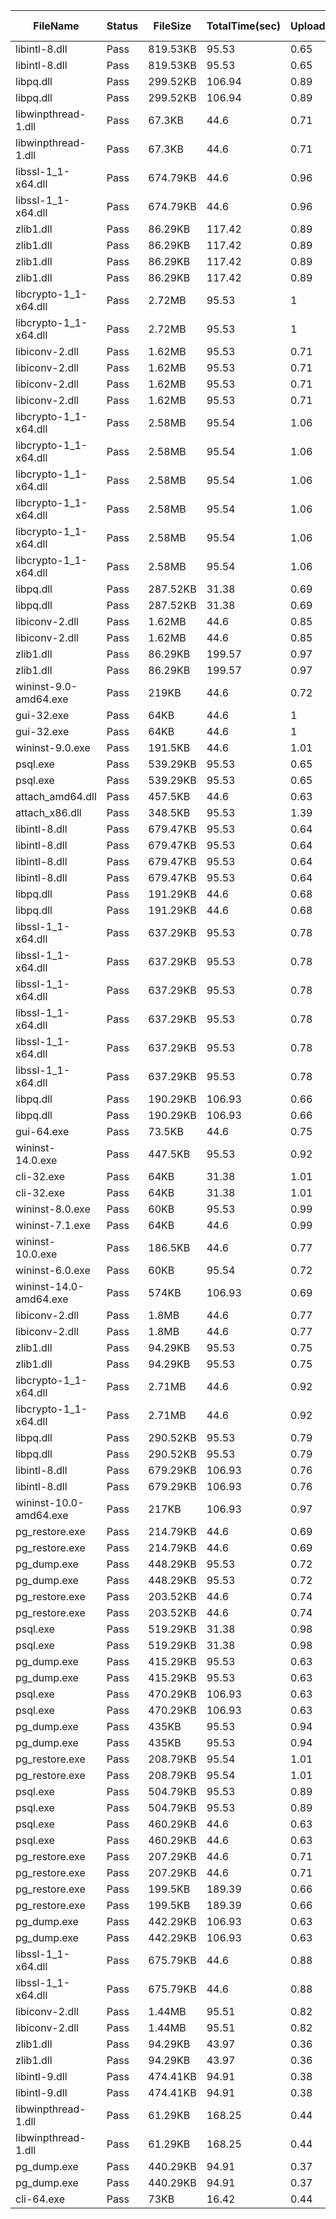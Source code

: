  | FileName               | Status | FileSize | TotalTime(sec) | Upload(sec) | Submit(sec) | SignWait(sec) | Retry Count | 
 |------------------------|--------|----------|----------------|-------------|-------------|---------------|-------------|
 | libintl-8.dll          | Pass   | 819.53KB | 95.53          | 0.65        | 1.57        | 89.5          | 0           | 
 | libintl-8.dll          | Pass   | 819.53KB | 95.53          | 0.65        | 1.57        | 89.5          | 0           | 
 | libpq.dll              | Pass   | 299.52KB | 106.94         | 0.89        | 1.69        | 100.9         | 0           | 
 | libpq.dll              | Pass   | 299.52KB | 106.94         | 0.89        | 1.69        | 100.9         | 0           | 
 | libwinpthread-1.dll    | Pass   | 67.3KB   | 44.6           | 0.71        | 1.76        | 38.57         | 0           | 
 | libwinpthread-1.dll    | Pass   | 67.3KB   | 44.6           | 0.71        | 1.76        | 38.57         | 0           | 
 | libssl-1_1-x64.dll     | Pass   | 674.79KB | 44.6           | 0.96        | 1.1         | 38.56         | 0           | 
 | libssl-1_1-x64.dll     | Pass   | 674.79KB | 44.6           | 0.96        | 1.1         | 38.56         | 0           | 
 | zlib1.dll              | Pass   | 86.29KB  | 117.42         | 0.89        | 4.63        | 111.39        | 0           | 
 | zlib1.dll              | Pass   | 86.29KB  | 117.42         | 0.89        | 4.63        | 111.39        | 0           | 
 | zlib1.dll              | Pass   | 86.29KB  | 117.42         | 0.89        | 4.63        | 111.39        | 0           | 
 | zlib1.dll              | Pass   | 86.29KB  | 117.42         | 0.89        | 4.63        | 111.39        | 0           | 
 | libcrypto-1_1-x64.dll  | Pass   | 2.72MB   | 95.53          | 1           | 1.42        | 89.5          | 0           | 
 | libcrypto-1_1-x64.dll  | Pass   | 2.72MB   | 95.53          | 1           | 1.42        | 89.5          | 0           | 
 | libiconv-2.dll         | Pass   | 1.62MB   | 95.53          | 0.71        | 1.67        | 89.5          | 0           | 
 | libiconv-2.dll         | Pass   | 1.62MB   | 95.53          | 0.71        | 1.67        | 89.5          | 0           | 
 | libiconv-2.dll         | Pass   | 1.62MB   | 95.53          | 0.71        | 1.67        | 89.5          | 0           | 
 | libiconv-2.dll         | Pass   | 1.62MB   | 95.53          | 0.71        | 1.67        | 89.5          | 0           | 
 | libcrypto-1_1-x64.dll  | Pass   | 2.58MB   | 95.54          | 1.06        | 1.13        | 89.5          | 0           | 
 | libcrypto-1_1-x64.dll  | Pass   | 2.58MB   | 95.54          | 1.06        | 1.13        | 89.5          | 0           | 
 | libcrypto-1_1-x64.dll  | Pass   | 2.58MB   | 95.54          | 1.06        | 1.13        | 89.5          | 0           | 
 | libcrypto-1_1-x64.dll  | Pass   | 2.58MB   | 95.54          | 1.06        | 1.13        | 89.5          | 0           | 
 | libcrypto-1_1-x64.dll  | Pass   | 2.58MB   | 95.54          | 1.06        | 1.13        | 89.5          | 0           | 
 | libcrypto-1_1-x64.dll  | Pass   | 2.58MB   | 95.54          | 1.06        | 1.13        | 89.5          | 0           | 
 | libpq.dll              | Pass   | 287.52KB | 31.38          | 0.69        | 1.65        | 25.35         | 0           | 
 | libpq.dll              | Pass   | 287.52KB | 31.38          | 0.69        | 1.65        | 25.35         | 0           | 
 | libiconv-2.dll         | Pass   | 1.62MB   | 44.6           | 0.85        | 1.66        | 38.56         | 0           | 
 | libiconv-2.dll         | Pass   | 1.62MB   | 44.6           | 0.85        | 1.66        | 38.56         | 0           | 
 | zlib1.dll              | Pass   | 86.29KB  | 199.57         | 0.97        | 1.64        | 193.53        | 0           | 
 | zlib1.dll              | Pass   | 86.29KB  | 199.57         | 0.97        | 1.64        | 193.53        | 0           | 
 | wininst-9.0-amd64.exe  | Pass   | 219KB    | 44.6           | 0.72        | 1.78        | 38.57         | 0           | 
 | gui-32.exe             | Pass   | 64KB     | 44.6           | 1           | 1.5         | 38.57         | 0           | 
 | gui-32.exe             | Pass   | 64KB     | 44.6           | 1           | 1.5         | 38.57         | 0           | 
 | wininst-9.0.exe        | Pass   | 191.5KB  | 44.6           | 1.01        | 1.18        | 38.57         | 0           | 
 | psql.exe               | Pass   | 539.29KB | 95.53          | 0.65        | 1.06        | 89.5          | 0           | 
 | psql.exe               | Pass   | 539.29KB | 95.53          | 0.65        | 1.06        | 89.5          | 0           | 
 | attach_amd64.dll       | Pass   | 457.5KB  | 44.6           | 0.63        | 1.71        | 38.56         | 0           | 
 | attach_x86.dll         | Pass   | 348.5KB  | 95.53          | 1.39        | 1.75        | 89.5          | 0           | 
 | libintl-8.dll          | Pass   | 679.47KB | 95.53          | 0.64        | 1.71        | 89.5          | 0           | 
 | libintl-8.dll          | Pass   | 679.47KB | 95.53          | 0.64        | 1.71        | 89.5          | 0           | 
 | libintl-8.dll          | Pass   | 679.47KB | 95.53          | 0.64        | 1.71        | 89.5          | 0           | 
 | libintl-8.dll          | Pass   | 679.47KB | 95.53          | 0.64        | 1.71        | 89.5          | 0           | 
 | libpq.dll              | Pass   | 191.29KB | 44.6           | 0.68        | 1.72        | 38.56         | 0           | 
 | libpq.dll              | Pass   | 191.29KB | 44.6           | 0.68        | 1.72        | 38.56         | 0           | 
 | libssl-1_1-x64.dll     | Pass   | 637.29KB | 95.53          | 0.78        | 1.58        | 89.5          | 0           | 
 | libssl-1_1-x64.dll     | Pass   | 637.29KB | 95.53          | 0.78        | 1.58        | 89.5          | 0           | 
 | libssl-1_1-x64.dll     | Pass   | 637.29KB | 95.53          | 0.78        | 1.58        | 89.5          | 0           | 
 | libssl-1_1-x64.dll     | Pass   | 637.29KB | 95.53          | 0.78        | 1.58        | 89.5          | 0           | 
 | libssl-1_1-x64.dll     | Pass   | 637.29KB | 95.53          | 0.78        | 1.58        | 89.5          | 0           | 
 | libssl-1_1-x64.dll     | Pass   | 637.29KB | 95.53          | 0.78        | 1.58        | 89.5          | 0           | 
 | libpq.dll              | Pass   | 190.29KB | 106.93         | 0.66        | 1.9         | 100.9         | 0           | 
 | libpq.dll              | Pass   | 190.29KB | 106.93         | 0.66        | 1.9         | 100.9         | 0           | 
 | gui-64.exe             | Pass   | 73.5KB   | 44.6           | 0.75        | 1.7         | 38.57         | 0           | 
 | wininst-14.0.exe       | Pass   | 447.5KB  | 95.53          | 0.92        | 1.67        | 89.5          | 0           | 
 | cli-32.exe             | Pass   | 64KB     | 31.38          | 1.01        | 1.53        | 25.35         | 0           | 
 | cli-32.exe             | Pass   | 64KB     | 31.38          | 1.01        | 1.53        | 25.35         | 0           | 
 | wininst-8.0.exe        | Pass   | 60KB     | 95.53          | 0.99        | 1.65        | 89.5          | 0           | 
 | wininst-7.1.exe        | Pass   | 64KB     | 44.6           | 0.99        | 1.11        | 38.57         | 0           | 
 | wininst-10.0.exe       | Pass   | 186.5KB  | 44.6           | 0.77        | 1.9         | 38.56         | 0           | 
 | wininst-6.0.exe        | Pass   | 60KB     | 95.54          | 0.72        | 1.54        | 89.5          | 0           | 
 | wininst-14.0-amd64.exe | Pass   | 574KB    | 106.93         | 0.69        | 1.61        | 100.9         | 0           | 
 | libiconv-2.dll         | Pass   | 1.8MB    | 44.6           | 0.77        | 1.18        | 38.56         | 0           | 
 | libiconv-2.dll         | Pass   | 1.8MB    | 44.6           | 0.77        | 1.18        | 38.56         | 0           | 
 | zlib1.dll              | Pass   | 94.29KB  | 95.53          | 0.75        | 1.78        | 89.5          | 0           | 
 | zlib1.dll              | Pass   | 94.29KB  | 95.53          | 0.75        | 1.78        | 89.5          | 0           | 
 | libcrypto-1_1-x64.dll  | Pass   | 2.71MB   | 44.6           | 0.92        | 1.47        | 38.57         | 0           | 
 | libcrypto-1_1-x64.dll  | Pass   | 2.71MB   | 44.6           | 0.92        | 1.47        | 38.57         | 0           | 
 | libpq.dll              | Pass   | 290.52KB | 95.53          | 0.79        | 1.09        | 89.5          | 0           | 
 | libpq.dll              | Pass   | 290.52KB | 95.53          | 0.79        | 1.09        | 89.5          | 0           | 
 | libintl-8.dll          | Pass   | 679.29KB | 106.93         | 0.76        | 1.5         | 100.9         | 0           | 
 | libintl-8.dll          | Pass   | 679.29KB | 106.93         | 0.76        | 1.5         | 100.9         | 0           | 
 | wininst-10.0-amd64.exe | Pass   | 217KB    | 106.93         | 0.97        | 1.49        | 100.9         | 0           | 
 | pg_restore.exe         | Pass   | 214.79KB | 44.6           | 0.69        | 1.21        | 38.57         | 0           | 
 | pg_restore.exe         | Pass   | 214.79KB | 44.6           | 0.69        | 1.21        | 38.57         | 0           | 
 | pg_dump.exe            | Pass   | 448.29KB | 95.53          | 0.72        | 1.66        | 89.5          | 0           | 
 | pg_dump.exe            | Pass   | 448.29KB | 95.53          | 0.72        | 1.66        | 89.5          | 0           | 
 | pg_restore.exe         | Pass   | 203.52KB | 44.6           | 0.74        | 1.78        | 38.56         | 0           | 
 | pg_restore.exe         | Pass   | 203.52KB | 44.6           | 0.74        | 1.78        | 38.56         | 0           | 
 | psql.exe               | Pass   | 519.29KB | 31.38          | 0.98        | 1.65        | 25.35         | 0           | 
 | psql.exe               | Pass   | 519.29KB | 31.38          | 0.98        | 1.65        | 25.35         | 0           | 
 | pg_dump.exe            | Pass   | 415.29KB | 95.53          | 0.63        | 1.73        | 89.5          | 0           | 
 | pg_dump.exe            | Pass   | 415.29KB | 95.53          | 0.63        | 1.73        | 89.5          | 0           | 
 | psql.exe               | Pass   | 470.29KB | 106.93         | 0.63        | 1.54        | 100.9         | 0           | 
 | psql.exe               | Pass   | 470.29KB | 106.93         | 0.63        | 1.54        | 100.9         | 0           | 
 | pg_dump.exe            | Pass   | 435KB    | 95.53          | 0.94        | 1.74        | 89.5          | 0           | 
 | pg_dump.exe            | Pass   | 435KB    | 95.53          | 0.94        | 1.74        | 89.5          | 0           | 
 | pg_restore.exe         | Pass   | 208.79KB | 95.54          | 1.01        | 1.09        | 89.5          | 0           | 
 | pg_restore.exe         | Pass   | 208.79KB | 95.54          | 1.01        | 1.09        | 89.5          | 0           | 
 | psql.exe               | Pass   | 504.79KB | 95.53          | 0.89        | 1.7         | 89.5          | 0           | 
 | psql.exe               | Pass   | 504.79KB | 95.53          | 0.89        | 1.7         | 89.5          | 0           | 
 | psql.exe               | Pass   | 460.29KB | 44.6           | 0.63        | 1.79        | 38.56         | 0           | 
 | psql.exe               | Pass   | 460.29KB | 44.6           | 0.63        | 1.79        | 38.56         | 0           | 
 | pg_restore.exe         | Pass   | 207.29KB | 44.6           | 0.71        | 1.74        | 38.56         | 0           | 
 | pg_restore.exe         | Pass   | 207.29KB | 44.6           | 0.71        | 1.74        | 38.56         | 0           | 
 | pg_restore.exe         | Pass   | 199.5KB  | 189.39         | 0.66        | 1.19        | 183.36        | 0           | 
 | pg_restore.exe         | Pass   | 199.5KB  | 189.39         | 0.66        | 1.19        | 183.36        | 0           | 
 | pg_dump.exe            | Pass   | 442.29KB | 106.93         | 0.63        | 1.26        | 100.9         | 0           | 
 | pg_dump.exe            | Pass   | 442.29KB | 106.93         | 0.63        | 1.26        | 100.9         | 0           | 
 | libssl-1_1-x64.dll     | Pass   | 675.79KB | 44.6           | 0.88        | 1.76        | 38.56         | 0           | 
 | libssl-1_1-x64.dll     | Pass   | 675.79KB | 44.6           | 0.88        | 1.76        | 38.56         | 0           | 
 | libiconv-2.dll         | Pass   | 1.44MB   | 95.51          | 0.82        | 0.88        | 89.5          | 0           | 
 | libiconv-2.dll         | Pass   | 1.44MB   | 95.51          | 0.82        | 0.88        | 89.5          | 0           | 
 | zlib1.dll              | Pass   | 94.29KB  | 43.97          | 0.36        | 0.68        | 38.57         | 0           | 
 | zlib1.dll              | Pass   | 94.29KB  | 43.97          | 0.36        | 0.68        | 38.57         | 0           | 
 | libintl-9.dll          | Pass   | 474.41KB | 94.91          | 0.38        | 0.71        | 89.5          | 0           | 
 | libintl-9.dll          | Pass   | 474.41KB | 94.91          | 0.38        | 0.71        | 89.5          | 0           | 
 | libwinpthread-1.dll    | Pass   | 61.29KB  | 168.25         | 0.44        | 0.61        | 162.85        | 0           | 
 | libwinpthread-1.dll    | Pass   | 61.29KB  | 168.25         | 0.44        | 0.61        | 162.85        | 0           | 
 | pg_dump.exe            | Pass   | 440.29KB | 94.91          | 0.37        | 0.56        | 89.5          | 0           | 
 | pg_dump.exe            | Pass   | 440.29KB | 94.91          | 0.37        | 0.56        | 89.5          | 0           | 
 | cli-64.exe             | Pass   | 73KB     | 16.42          | 0.44        | 0.49        | 11.02         | 0           | 
